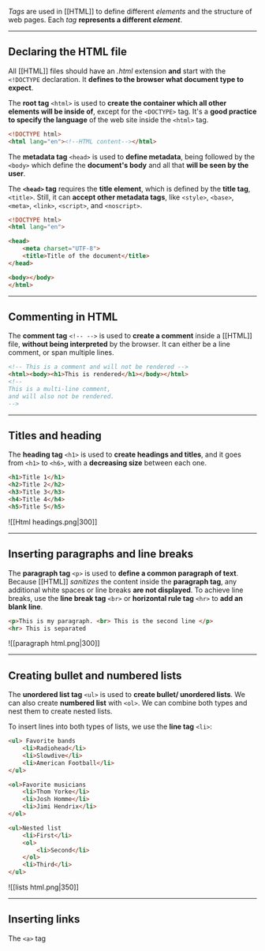 *Tags* are used in [[HTML]] to define different *elements* and the structure of web pages. Each *tag* **represents a different *element***.
___
## Declaring the HTML file

All [[HTML]] files should have an *.html* extension **and** start with the `<!DOCTYPE` declaration. It **defines to the browser what document type to expect**.

The **root tag** `<html>` is used to **create the container which all other elements will be inside of**, except for the `<DOCTYPE>` tag. It's a **good practice to specify the language** of the web site inside the `<html>` tag.

```html
<!DOCTYPE html>
<html lang="en"><!--HTML content--></html>
```

The **metadata tag** `<head>` is used to **define metadata**, being followed by the `<body>` which define the **document's body** and all that **will be seen by the user**.

The **`<head>`  tag** requires the **title element**, which is defined by the **title tag**, `<title>`. Still, it can **accept other metadata tags**, like `<style>`, `<base>`, `<meta>`, `<link>`, `<script>`, and `<noscript>`.

```html
<!DOCTYPE html>  
<html lang="en">

<head>
	<meta charset="UTF-8">
	<title>Title of the document</title>
</head>

<body></body>
</html>
```

____
## Commenting in HTML

The **comment tag** `<!-- -->` is used to **create a comment** inside a [[HTML]] file, **without being interpreted** by the browser. It can either be a line comment, or span multiple lines.

```html
<!-- This is a comment and will not be rendered -->
<html><body><h1>This is rendered</h1></body></html>
<!--
This is a multi-line comment,
and will also not be rendered.
-->
```
___
## Titles and heading

The **heading tag** `<h1>` is used to **create headings and titles**, and it goes from `<h1>` to `<h6>`, with a **decreasing size** between each one.

```html
<h1>Title 1</h1>
<h2>Title 2</h2>
<h3>Title 3</h3>
<h4>Title 4</h4>
<h5>Title 5</h5>
```

![[Html headings.png|300]]
___
## Inserting paragraphs and line breaks

The **paragraph tag** `<p>` is used to **define a common paragraph of text**. Because [[HTML]] *sanitizes* the content inside the **paragraph tag**, any additional white spaces or line breaks **are not displayed**. 
To achieve line breaks, use the **line break tag** `<br>` or **horizontal rule tag** `<hr>` to **add an blank line**.

```html
<p>This is my paragraph. <br> This is the second line </p>
<hr> This is separated
```

![[paragraph html.png|300]]
___
## Creating bullet and numbered lists

The **unordered list tag** `<ul>` is used to **create bullet/ unordered lists**. We can also create **numbered list** with `<ol>`. We can combine both types and nest them to create nested lists.

To insert lines into both types of lists, we use the **line tag** `<li>`:

```html
<ul> Favorite bands
	<li>Radiohead</li>
	<li>Slowdive</li>
	<li>American Football</li>
</ul>

<ol>Favorite musicians
	<li>Thom Yorke</li>
	<li>Josh Homme</li>
	<li>Jimi Hendrix</li>
</ol>

<ul>Nested list
	<li>First</li>
	<ol>
		<li>Second</li>
	</ol>
	<li>Third</li>
</ul>
```

![[lists html.png|350]]
___
## Inserting links

The `<a>` tag